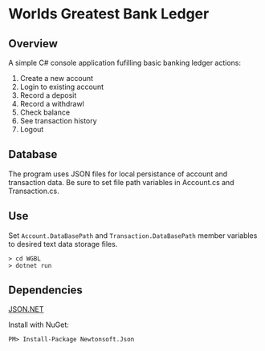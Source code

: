 # Worlds Greatest Bank Ledger

## Overview
A simple C# console application fufilling basic banking ledger actions:

1. Create a new account
2. Login to existing account
3. Record a deposit
4. Record a withdrawl
5. Check balance
6. See transaction history
7. Logout

## Database
The program uses JSON files for local persistance of account and transaction data. Be sure to set file path variables in Account.cs and Transaction.cs.

## Use
Set `Account.DataBasePath` and `Transaction.DataBasePath` member variables to desired text data storage files.
```
> cd WGBL
> dotnet run
```

## Dependencies
[JSON.NET](https://www.newtonsoft.com/json)

Install with NuGet:
```
PM> Install-Package Newtonsoft.Json
```

